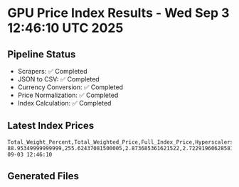 # GPU Price Index Results - Wed Sep  3 12:46:10 UTC 2025

## Pipeline Status
- Scrapers: ✅ Completed
- JSON to CSV: ✅ Completed
- Currency Conversion: ✅ Completed
- Price Normalization: ✅ Completed
- Index Calculation: ✅ Completed

## Latest Index Prices
```
Total_Weight_Percent,Total_Weighted_Price,Full_Index_Price,Hyperscalers_Only_Price,Non_Hyperscalers_Only_Price,Hyperscaler_Weight,Non_Hyperscaler_Weight,Calculation_Date
88.95349999999999,255.62437081500005,2.873685361621522,2.7229196062858163,3.1279248644812547,55.84,33.113499999999995,2025-09-03 12:46:10
```

## Generated Files
```
```
